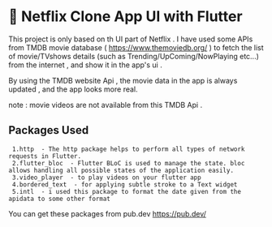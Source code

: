 # 🍿 Netflix Clone App UI with Flutter

This project is only based on th UI part of Netflix . I have used some APIs from TMDB movie database ( https://www.themoviedb.org/ ) to fetch the list of movie/TVshows details (such as Trending/UpComing/NowPlaying etc...) from the internet , and show it in the app's ui .  

By using the TMDB website Api , the movie data in the app is always updated , and the app looks more real.

note : movie videos are not available from this TMDB Api .

## Packages Used
     1.http  - The http package helps to perform all types of network requests in Flutter.
     2.flutter_bloc  - Flutter BLoC is used to manage the state. bloc allows handling all possible states of the application easily.
     3.video_player  - to play videos on your flutter app 
     4.bordered_text  - for applying subtle stroke to a Text widget
     5.intl  - i used this package to format the date given from the apidata to some other format
  
 You can get these packages from pub.dev https://pub.dev/ 
 


